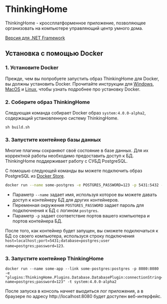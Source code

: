 # ThinkingHome

ThinkingHome - кроссплатформенное приложение, позволяющее организовать на компьютере управляющий центр умного дома.

[Версия для .NET Framework](https://github.com/dima117/thinking-home)

## 

## Установка с помощью Docker

### 1. Установите Docker

Прежде, чем вы попробуете запустить образ ThinkingHome для Docker, вы должны установить Docker. Прочитайте инструкции для [Windows](http://www.docker.com/products/docker#/windows), [MacOS](http://www.docker.com/products/docker#/mac) и [Linux](http://www.docker.com/products/docker#/linux), чтобы узнать подробнее про установку Docker. 

### 2. Соберите образ ThinkingHome

Следующая команда собирает Docker образ `system:4.0.0-alpha2`, содержащий установленную систему ThinkingHome.

```
sh build.sh
```

### 3. Запустите контейнер базы данных

Многие плагины сохраняют своё состояние в базе данных. Для их корректной работы необходимо предоставить доступ к БД. ThinkingHome поддерживает работу с СУБД PostgreSQL. 

С помошью следующей команды вы можете подключить образ PostgreSQL из [Docker Store](https://store.docker.com/images/postgres).

```sh
docker run --name some-postgres -e POSTGRES_PASSWORD=123 -p 5431:5432 -d postgres
```  

- Параметр `--name` задает имя, используя которое вы можете давать доступ к контейнеру БД для других контейнеров.
- Переменная окружения `POSTGRES_PASSWORD` задает пароль для подключнения к БД с логином `postgres`.
- Параметр `-p` задает соответствие портов вашего компьютера и портов контейнера БД.

После того, как контейнер будет запущен, вы сможете подключаться к БД со своего компьютера, используся строку подключения `host=localhost;port=5431;database=postgres;user name=postgres;password=123`.

### 3. Запустите контейнер ThinkingHome

```
docker run --name some-app --link some-postgres:postgres -p 8080:8080 -e "plugins:ThinkingHome.Plugins.Database.DatabasePlugin:connectionString=host=postgres;port=5432;database=postgres;user name=postgres;password=123" -t system:4.0.0-alpha2
```

После запуска в консоль начнет выодиться лог приложения, а в браузере по адресу http://localhost:8080 будет доступен веб-интерфейс.

